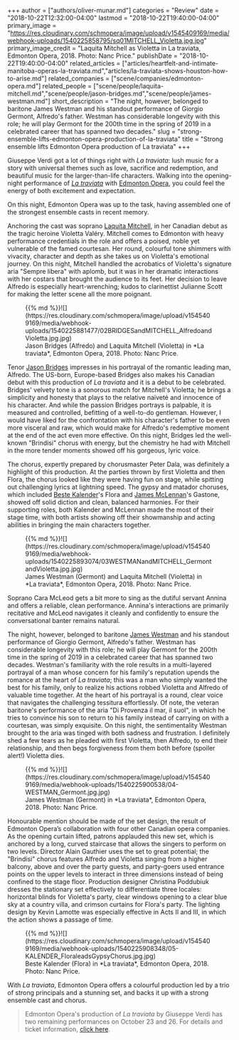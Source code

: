 +++
author = ["authors/oliver-munar.md"]
categories = "Review"
date = "2018-10-22T12:32:00-04:00"
lastmod = "2018-10-22T19:40:00-04:00"
primary_image = "https://res.cloudinary.com/schmopera/image/upload/v1545409169/media/webhook-uploads/1540225858795/sq01MITCHELL_Violetta.jpg.jpg"
primary_image_credit = "Laquita Mitchell as Violetta in La traviata, Edmonton Opera, 2018. Photo: Nanc Price."
publishDate = "2018-10-22T19:40:00-04:00"
related_articles = ["articles/heartfelt-and-intimate-manitoba-operas-la-traviata.md","articles/la-traviata-shows-houston-how-to-arise.md"]
related_companies = ["scene/companies/edmonton-opera.md"]
related_people = ["scene/people/laquita-mitchell.md","scene/people/jason-bridges.md","scene/people/james-westman.md"]
short_description = "The night, however, belonged to baritone James Westman and his standout performance of Giorgio Germont, Alfredo&#039;s father. Westman has considerable longevity with this role; he will play Germont for the 200th time in the spring of 2019 in a celebrated career that has spanned two decades."
slug = "strong-ensemble-lifts-edmonton-opera-production-of-la-traviata"
title = "Strong ensemble lifts Edmonton Opera production of La traviata"
+++

Giuseppe Verdi got a lot of things right with *La traviata*: lush music for a story with universal themes such as love, sacrifice and redemption, and beautiful music for the larger-than-life characters. Walking into the opening-night performance of [*La traviata*](https://www.edmontonopera.com/2018-19/la-traviata/) with [Edmonton Opera](/scene/companies/edmonton-opera/), you could feel the energy of both excitement and expectation.

On this night, Edmonton Opera was up to the task, having assembled one of the strongest ensemble casts in recent memory.

Anchoring the cast was soprano [Laquita Mitchell](/scene/people/laquita-mitchell/), in her Canadian debut as the tragic heroine Violetta Valéry. Mitchell comes to Edmonton with heavy performance credentials in the role and offers a poised, noble yet vulnerable of the famed courtesan. Her round, colourful tone shimmers with vivacity, character and depth as she takes us on Violetta's emotional journey. On this night, Mitchell handled the acrobatics of Violetta's signature aria "Sempre libera" with aplomb, but it was in her dramatic interactions with her costars that brought the audience to its feet. Her decision to leave Alfredo is especially heart-wrenching; kudos to clarinettist Julianne Scott for making the letter scene all the more poignant.

<figure data-type="image">{{% md %}}![](https://res.cloudinary.com/schmopera/image/upload/v1545409169/media/webhook-uploads/1540225881477/02BRIDGESandMITCHELL_AlfredoandVioletta.jpg.jpg)
<figcaption>Jason Bridges (Alfredo) and Laquita Mitchell (Violetta) in *La traviata*, Edmonton Opera, 2018. Photo: Nanc Price.</figcaption>
</figure>

Tenor [Jason Bridges](/scene/people/jason-bridges/) impresses in his portrayal of the romantic leading man, Alfredo. The US-born, Europe-based Bridges also makes his Canadian debut with this production of *La traviata* and it is a debut to be celebrated. Bridges' velvety tone is a sonorous match for Mitchell's Violetta; he brings a simplicity and honesty that plays to the relative naïveté and innocence of his character. And while the passion Bridges portrays is palpable, it is measured and controlled, befitting of a well-to-do gentleman. However, I would have liked for the confrontation with his character's father to be even more visceral and raw, which would make for Alfredo's redemptive moment at the end of the act even more effective. On this night, Bridges led the well-known "Brindisi" chorus with energy, but the chemistry he had with Mitchell in the more tender moments showed off his gorgeous, lyric voice.

The chorus, expertly prepared by chorusmaster Peter Dala, was definitely a highlight of this production. At the parties thrown by first Violetta and then Flora, the chorus looked like they were having fun on stage, while spitting out challenging lyrics at lightning speed. The gypsy and matador choruses, which included [Beste Kalender](/scene/people/beste-kalender/)'s Flora and [James McLennan](/scene/people/james-mclennan/)'s Gastone, showed off solid diction and clean, balanced harmonies. For their supporting roles, both Kalender and McLennan made the most of their stage time, with both artists showing off their showmanship and acting abilities in bringing the main characters together.

<figure data-type="image">{{% md %}}![](https://res.cloudinary.com/schmopera/image/upload/v1545409169/media/webhook-uploads/1540225893074/03WESTMANandMITCHELL_GermontandVioletta.jpg.jpg)
<figcaption>James Westman (Germont) and Laquita Mitchell (Violetta) in *La traviata*, Edmonton Opera, 2018. Photo: Nanc Price.</figcaption>
</figure>

Soprano Cara McLeod gets a bit more to sing as the dutiful servant Annina and offers a reliable, clean performance. Annina's interactions are primarily recitative and McLeod navigates it cleanly and confidently to ensure the conversational banter remains natural.

The night, however, belonged to baritone [James Westman](/scene/people/james-westman/) and his standout performance of Giorgio Germont, Alfredo's father. Westman has considerable longevity with this role; he will play Germont for the 200th time in the spring of 2019 in a celebrated career that has spanned two decades. Westman's familiarity with the role results in a multi-layered portrayal of a man whose concern for his family's reputation upends the romance at the heart of *La traviata*; this was a man who simply wanted the best for his family, only to realize his actions robbed Violetta and Alfredo of valuable time together. At the heart of his portrayal is a round, clear voice that navigates the challenging tessitura effortlessly. Of note, the veteran baritone's performance of the aria "Di Provenza il mar, il suol", in which he tries to convince his son to return to his family instead of carrying on with a courtesan, was simply exquisite. On this night, the sentimentality Westman brought to the aria was tinged with both sadness and frustration. I definitely shed a few tears as he pleaded with first Violetta, then Alfredo, to end their relationship, and then begs forgiveness from them both before (spoiler alert!) Violetta dies.

<figure data-type="image">{{% md %}}![](https://res.cloudinary.com/schmopera/image/upload/v1545409169/media/webhook-uploads/1540225900538/04-WESTMAN_Germont.jpg.jpg)
<figcaption>James Westman (Germont) in *La traviata*, Edmonton Opera, 2018. Photo: Nanc Price.</figcaption>
</figure>

Honourable mention should be made of the set design, the result of Edmonton Opera’s collaboration with four other Canadian opera companies. As the opening curtain lifted, patrons applauded this new set, which is anchored by a long, curved staircase that allows the singers to perform on two levels. Director Alain Gauthier uses the set to great potential; the "Brindisi" chorus features Alfredo and Violetta singing from a higher balcony, above and over the party guests, and party-goers used entrance points on the upper levels to interact in three dimensions instead of being confined to the stage floor. Production designer Christina Poddubiuk dresses the stationary set effectively to differentiate three locales: horizontal blinds for Violetta's party, clear windows opening to a clear blue sky at a country villa, and crimson curtains for Flora's party. The lighting design by Kevin Lamotte was especially effective in Acts II and III, in which the action shows a passage of time.

<figure data-type="image">{{% md %}}![](https://res.cloudinary.com/schmopera/image/upload/v1545409169/media/webhook-uploads/1540225908348/05-KALENDER_FloraleadsGypsyChorus.jpg.jpg)
<figcaption>Beste Kalender (Flora) in *La traviata*, Edmonton Opera, 2018. Photo: Nanc Price.</figcaption>
</figure>

With *La traviata*, Edmonton Opera offers a colourful production led by a trio of strong principals and a stunning set, and backs it up with a strong ensemble cast and chorus.

>Edmonton Opera's production of *La traviata* by Giuseppe Verdi has two remaining performances on October 23 and 26. For details and ticket information, [click here](https://www.edmontonopera.com/2018-19/la-traviata/).
